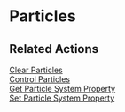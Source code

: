 # Particles

## Related Actions

[Clear Particles](../reference.md#clear-particles)  
[Control Particles](../reference.md#control-particles)  
[Get Particle System Property](../reference.md#get-particle-system-property)  
[Set Particle System Property](../reference.md#set-particle-system-property)

